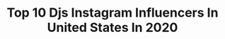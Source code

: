 ---
title: Top 10 Djs Instagram Influencers In United States In 2020
description: >-
  Find top djs Instagram influencers in United States in 2020. Most popular hashtags: #dj #music #trusttheprocess.
platform: Instagram
hits: 1026
text_top: See the best Instagram influencers on inBeat.
text_bottom: Our platform holds 1026 Instagram influencers like this in United States for you to connect with.
profiles:
  - username: "becomingdakota"
    fullname: >-
      Dakota (DJ)
    bio: >-
      BLACK LIVES MATTER abolish the p*lice. Here to live and love. Trans masc (He/Him) art page @djstopshop DAKOTA10//flavnt.com
    location: "United States"
    followers: 38672
    engagement: 820
    commentsToLikes: 0.012124
    id: ck0w2awoznftz0i195l3ic1vx
    verified: false
    hashtags: "#transandproud, #transmasc, #transman, #blm"
  - username: "brozrdz"
    fullname: >-
      B R O Z®️
    bio: >-
      I'm a producer, a&r, creative director @dashradio host & marketer that djs 🇲🇽 CEO @mdx_agency / @xdmrecords Made it to Forbes💫 @creativeartistsagency
    location: "United States"
    followers: 65766
    engagement: 127
    commentsToLikes: 0.105176
    id: ck6tuc4cufhmd0j71tvjlpuyl
    verified: true
    hashtags: "#todovieneyva, #spotify, #elcoraz, #brilla"
  - username: "djsiana_catherine"
    fullname: >-
      Siana Catherine
    bio: >-
      Featured wit:Chainsmokers(UltraIN),Armin VanBuuren,Lostfrequencies,Above&Beyond,MartinGarrix,Hardwell,YellowClaw,DVLM,Coone,Kshmr, Djsnake,Marshmello.
    location: "United States"
    followers: 38039
    engagement: 386
    commentsToLikes: 0.057893
    id: ckap4gff479jf0i785583ddrr
    verified: true
    hashtags: ""
  - username: "djseanmichael"
    fullname: >-
      djseanmichael
    bio: >-
      NOLA🎭 ➡️ ATL🍑 ➡️ ATX 🤠 Traveler ✈️ Senior Consultant 🤓 Southern Gentleman 🧔🏻 #Narcissist 😜 #Travel https://soundcloud.com/djseanmichael
    location: "United States"
    followers: 12142
    engagement: 530
    commentsToLikes: 0.030711
    id: ck15u8doxlx6g0i19btr4whtv
    verified: false
    hashtags: "#scruff, #beach, #selfie, #tbt"
  - username: "wavemanmike"
    fullname: >-
      Michael 
    bio: >-
      🎥 𝐘𝐨𝐮𝐓𝐮𝐛𝐞 - 𝐖𝐚𝐯𝐞 𝐌𝐚𝐧 𝐌𝐢𝐤𝐞 65K Subs | 6.5M Views TikTok - WaveManMike Snap 👻 DjSwagMan1 𝐁𝐚𝐜𝐤𝐮𝐩 @itswaveman #ΚΚΨ 🤟🏾|#MSU 🐻
    location: "United States"
    followers: 34948
    engagement: 241
    commentsToLikes: 0.017448
    id: ck8tbc8dxv3ke0j785pf9ad49
    verified: false
    hashtags: "#720waves, #explore, #youinrue, #wavecheck"
  - username: "djsamsneak"
    fullname: >-
      Sam Sneak 🇭🇹
    bio: >-
      MMG A&R Bachwood Ent|Shoneville 🐦|DJSamSneak Only booking contact: -> @shanat18 #SAMOSNEAK
    location: "United States"
    followers: 181872
    engagement: 222
    commentsToLikes: 0.034642
    id: ck0vynlfz4w270i19tcq0v5b2
    verified: true
    hashtags: "#selfmade, #mmg, #llbb, #dadecounty"
  - username: "angelanddren"
    fullname: >-
      angel + dren
    bio: >-
      👯DJ’s 🎧🇯🇲 Owners @madjuicyofficial 🍊🧃 Bronx, NYC to the world ✈️
    location: "United States"
    followers: 53541
    engagement: 579
    commentsToLikes: 0.039496
    id: ck5zksepnk2mu0i14e84byns2
    verified: true
    hashtags: "#ad21, #craftedwithjoy, #tbt, #clubdoubletrouble"
  - username: "krowdexx_djs"
    fullname: >-
      Krowdexx
    bio: >-
      🇮🇹 Hardstyle DJ's and Producers 💿 Gearbox Digital 📧 Bookings: tom@purebookings.nl 🎛 Owner of @dcmusicstudios 🎶 NEW T-SHIRT [available now] ⬇️
    location: "United States"
    followers: 17914
    engagement: 1113
    commentsToLikes: 0.059271
    id: ck0w5mqwh4ex40i192z3qyhkx
    verified: false
    hashtags: "#extraraw, #defqon1, #fatalityoutdoor, #producer"
  - username: "djsfrommarsofficial"
    fullname: >-
      Djs From Mars
    bio: >-
      👽 DJS 🎹 PRODUCERS ☠ BOOTLEGGERS 👉 LAIBACK LUKE - ROLLING STONE 👉 DJS FROM MARS REMIX 👉 OUT NOW:
    location: "United States"
    followers: 127545
    engagement: 205
    commentsToLikes: 0.086121
    id: ck135keu11vgh0i19qfzjbhtb
    verified: true
    hashtags: "#mashup, #bootleg, #cubase, #dj"
  - username: "camig_dancer"
    fullname: >-
      Camila Giraldo
    bio: >-
      #camiG 💎🇨🇴 NUVO ‘18 & ‘19 Die Hard Dancer • ‘19 DJ’s Pick🥈NUbie JUMP ‘19 YouRockJump🥇JUMPstart @opradancewear
    location: "United States"
    followers: 42091
    engagement: 596
    commentsToLikes: 0.079375
    id: ck9wf08j2movi0j78jn4ddwwz
    verified: false
    hashtags: "#trusttheprocess, #instagramfordancers, #dowhatyoulove, #latinapower"
---